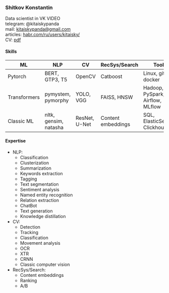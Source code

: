 ### Shitkov Konstantin
Data scientist in VK VIDEO</br>
telegram: @kitaiskypanda</br>
mail: kitaiskypanda@gmail.com</br>
articles: [habr.com/ru/users/kitaisky/](habr.com/ru/users/kitaisky/)</br>
CV: [pdf](https://github.com/shitkov/shitkov/blob/main/shitkov_CV_2023-01.pdf)</br>
#### Skills
| ML | NLP | CV | RecSys/Search | Tools |
| --- | --- | --- | --- | --- |
| Pytorch | BERT, GTP3, T5 | OpenCV | Catboost |Linux, git, docker|
| Transformers | pymystem, pymorphy | YOLO, VGG | FAISS, HNSW| Hadoop, PySpark, Airflow, MLflow|
| Classic ML | nltk, gensim, natasha | ResNet, U-Net | Content embeddings |SQL, ElasticSearch, Clickhouse |
#### Expertise
* NLP:
  * Classification
  * Clusterization
  * Summarization
  * Keywords extraction
  * Tagging
  * Text segmentation
  * Sentiment analysis
  * Named entity recognition
  * Relation extraction
  * ChatBot
  * Text generation
  * Knowledge distillation
* CV:
  * Detection
  * Tracking
  * Classification
  * Movement analysis
  * OCR
  * XTR
  * CRNN
  * Classic computer vision
* RecSys/Search:
  * Content embeddings
  * Ranking
  * A/B  

